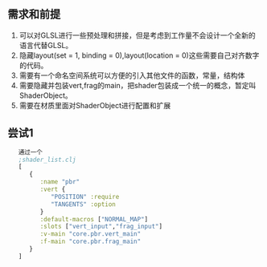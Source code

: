 ## 需求和前提
  1. 可以对GLSL进行一些预处理和拼接，但是考虑到工作量不会设计一个全新的语言代替GLSL。
  2. 隐藏layout(set = 1, binding = 0),layout(location = 0)这些需要自己对齐数字的代码。
  3. 需要有一个命名空间系统可以方便的引入其他文件的函数，常量，结构体
  4. 需要隐藏并包装vert,frag的main，把shader包装成一个统一的概念，暂定叫ShaderObject。
  5. 需要在材质里面对ShaderObject进行配置和扩展



## 尝试1
  ```clojure
     通过一个
     ;shader_list.clj
     [
        {
           :name "pbr"
           :vert {
              "POSITION" :require
              "TANGENTS" :option
           }
           :default-macros ["NORMAL_MAP"] 
           :slots ["vert_input","frag_input"]  
           :v-main "core.pbr.vert_main" 
           :f-main "core.pbr.frag_main"  
        }
     ]
  ```